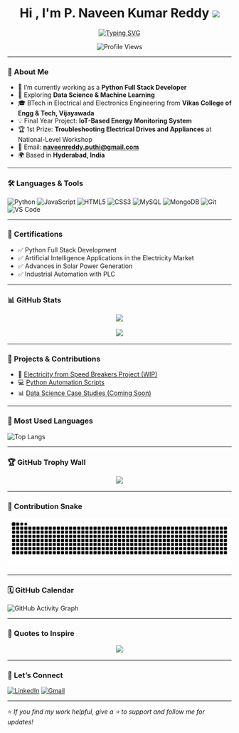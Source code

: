<h1 align="center">Hi , I'm P. Naveen Kumar Reddy <img src="https://media.giphy.com/media/hvRJCLFzcasrR4ia7z/giphy.gif" width="35" /></h1>

<p align="center">
  <a href="https://github.com/NaveenKumarReddy21">
    <img src="https://readme-typing-svg.herokuapp.com?font=Fira+Code&weight=600&size=22&duration=3000&pause=1000&color=00F7FF&center=true&vCenter=true&width=600&height=60&lines=💻+Python+Full+Stack+Developer;📊+Aspiring+Data+Scientist;🌐+IoT+Enthusiast+%7C+AI+Learner;🚀+Problem+Solver+%7C+Tech+Explorer" alt="Typing SVG">
  </a>
</p>

<p align="center">
  <img src="https://komarev.com/ghpvc/?username=NaveenKumarReddy21&label=Profile%20views&color=0e75b6&style=flat" alt="Profile Views" />
</p>

---

### 🚀 About Me

* 🔭 I’m currently working as a **Python Full Stack Developer**
* 🌱 Exploring **Data Science & Machine Learning**
* 🎓 BTech in Electrical and Electronics Engineering from **Vikas College of Engg & Tech, Vijayawada**
* 💡 Final Year Project: **IoT-Based Energy Monitoring System**
* 🏆 1st Prize: **Troubleshooting Electrical Drives and Appliances** at National-Level Workshop
* 📧 Email: **[naveenreddy.puthi@gmail.com](mailto:naveenreddy.puthi@gmail.com)**
* 🌍 Based in **Hyderabad, India**

---

### 🛠️ Languages & Tools

![Python](https://img.shields.io/badge/Python-3776AB?style=flat\&logo=python\&logoColor=white)
![JavaScript](https://img.shields.io/badge/JavaScript-F7DF1E?style=flat\&logo=javascript\&logoColor=black)
![HTML5](https://img.shields.io/badge/HTML5-E34F26?style=flat\&logo=html5\&logoColor=white)
![CSS3](https://img.shields.io/badge/CSS3-1572B6?style=flat\&logo=css3)
![MySQL](https://img.shields.io/badge/MySQL-4479A1?style=flat\&logo=mysql\&logoColor=white)
![MongoDB](https://img.shields.io/badge/MongoDB-4EA94B?style=flat\&logo=mongodb\&logoColor=white)
![Git](https://img.shields.io/badge/Git-F05032?style=flat\&logo=git\&logoColor=white)
![VS Code](https://img.shields.io/badge/VS%20Code-007ACC?style=flat\&logo=visual-studio-code)

---

### 📘 Certifications

* ✅ Python Full Stack Development
* ✅ Artificial Intelligence Applications in the Electricity Market
* ✅ Advances in Solar Power Generation
* ✅ Industrial Automation with PLC

---

### 📊 GitHub Stats

<p align="center">
  <img src="https://github-readme-stats.vercel.app/api?username=NaveenKumarReddy21&show_icons=true&theme=tokyonight" />
</p>

<p align="center">
  <img src="https://github-readme-streak-stats.herokuapp.com/?user=NaveenKumarReddy21&theme=tokyonight" />
</p>

---

### 🌿 Projects & Contributions

* 🔧 [Electricity from Speed Breakers Project (WIP)](https://github.com/NaveenKumarReddy21)
* 💻 [Python Automation Scripts](https://github.com/NaveenKumarReddy21)
* 📊 [Data Science Case Studies (Coming Soon)]()

---

### 📌 Most Used Languages

![Top Langs](https://github-readme-stats.vercel.app/api/top-langs/?username=NaveenKumarReddy21&layout=compact&theme=tokyonight)

---

### 🏆 GitHub Trophy Wall

<p align="center">
  <img src="https://github-profile-trophy.vercel.app/?username=NaveenKumarReddy21&theme=tokyonight&margin-w=10&margin-h=10&no-bg=true" />
</p>

---

### 🐍 Contribution Snake

<p align="center">
  <img src="https://raw.githubusercontent.com/NaveenKumarReddy21/NaveenKumarReddy21/output/github-contribution-grid-snake.svg" />
</p>

---

### 🗓️ GitHub Calendar

![GitHub Activity Graph](https://github-readme-activity-graph.vercel.app/graph?username=NaveenKumarReddy21&theme=dracula)

---

### 💬 Quotes to Inspire

<p align="center">
  <img src="https://quotes-github-readme.vercel.app/api?type=horizontal&theme=tokyonight" />
</p>

---

### 📢 Let’s Connect

[![LinkedIn](https://img.shields.io/badge/LinkedIn-0A66C2?style=flat\&logo=linkedin\&logoColor=white)](https://www.linkedin.com/in/naveenreddy21/)
[![Gmail](https://img.shields.io/badge/Gmail-D14836?style=flat\&logo=gmail\&logoColor=white)](mailto:naveenreddy.puthi@gmail.com)

---

⭐️ *If you find my work helpful, give a ⭐ to support and follow me for updates!*
